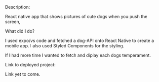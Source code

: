 Description:

React native app that shows pictures of cute dogs when you push the screen,

What did I do? 

I used expo/vs code and fetched a dog-API onto React Native to create a mobile app. I also used Styled Components for the styling.

If I had more time I wanted to fetch and diplay each dogs temperament.

Link to deployed project:

Link yet to come.

